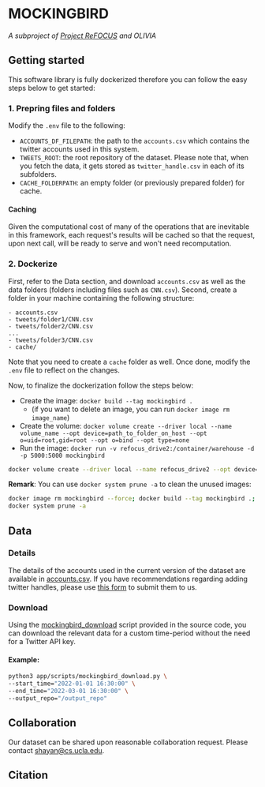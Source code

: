 # MOCKINGBIRD

*A subproject of [Project ReFOCUS](www.projectrefocus.com) and OLIVIA*


## Getting started
This software library is fully dockerized therefore you can follow the easy steps below to get started:


### 1. Prepring files and folders
Modify the `.env` file to the following:
* `ACCOUNTS_DF_FILEPATH`: the path to the `accounts.csv` which contains the twitter accounts used in this system.
* `TWEETS_ROOT`: the root repository of the dataset. Please note that, when you fetch the data, it gets stored as
`twitter_handle.csv` in each of its subfolders.
* `CACHE_FOLDERPATH`: an empty folder (or previously prepared folder) for cache.

#### Caching
Given the computational cost of many of the operations that are inevitable in this framework, each request's results
will be cached so that the request, upon next call, will be ready to serve and won't need recomputation.


### 2. Dockerize
First, refer to the Data section, and download `accounts.csv` as well as the data folders (folders including files such as `CNN.csv`).
Second, create a folder in your machine containing the following structure:

```
- accounts.csv
- tweets/folder1/CNN.csv
- tweets/folder2/CNN.csv
...
- tweets/folder3/CNN.csv
- cache/
```

Note that you need to create a `cache` folder as well. Once done, modify the
`.env` file to reflect on the changes.

Now, to finalize the dockerization follow the steps below:

* Create the image: `docker build --tag mockingbird .`
  * (if you want to delete an image, you can run `docker image rm image_name`)
* Create the volume: `docker volume create --driver local --name volume_name --opt device=path_to_folder_on_host --opt o=uid=root,gid=root --opt o=bind --opt type=none`
* Run the image: `docker run -v refocus_drive2:/container/warehouse -d -p 5000:5000 mockingbird`



```bash
docker volume create --driver local --name refocus_drive2 --opt device=/Users/mednet_machine/data/refocus/ --opt o=uid=root,gid=root --opt o=bind --opt type=none
```


__Remark__: You can use `docker system prune -a` to clean the unused images:
```bash
docker image rm mockingbird --force; docker build --tag mockingbird .; docker run -v refocus_drive2:/container/warehouse -d -p 5000:5000 mockingbird --net="host"
docker system prune -a
```

## Data
### Details
The details of the accounts used in the current version of the dataset are available in [accounts.csv]().
If you have recommendations regarding adding twitter handles, please use [this form](https://forms.gle/JqGgxPWnAP1hZmUj7) to submit them to us.

### Download
Using the [mockingbird_download]() script provided in the source code, you can download the relevant data for a
custom time-period without the need for a Twitter API key.

#### Example:
```bash
python3 app/scripts/mockingbird_download.py \
--start_time="2022-01-01 16:30:00" \
--end_time="2022-03-01 16:30:00" \
--output_repo="/output_repo"
```

## Collaboration
Our dataset can be shared upon reasonable collaboration request. Please contact [shayan@cs.ucla.edu](mailto:shayan@cs.ucla.edu).


## Citation
```

```